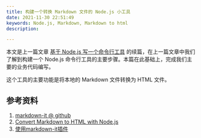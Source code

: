 ```yaml
---
title: 构建一个转换 Markdown 文件的 Node.js 小工具
date: 2021-11-30 22:51:49
keywords: Node.js, Markdown, Markdown to html
description: 

---
```


本文是上一篇文章 [基于 Node.js 写一个命令行工具](http://www.edulinks.cn/2021/11/28/20211128-npm-cli-module-develop/) 的续篇，在上一篇文章中我们了解到构建一个 Node.js 命令行工具的主要步骤。本篇在此基础上，完成我们主要的业务代码编写。

这个工具的主要功能是将本地的 Markdown 文件转换为 HTML 文件。



## 参考资料

1. [markdown-it @ github](https://github.com/markdown-it/markdown-it#readme)
2. [Convert Markdown to HTML with Node.js](https://www.devextent.com/convert-markdown-to-html-nodejs/)
3. [使用markdown-it插件](https://blog.csdn.net/qq_45138936/article/details/105453817)
